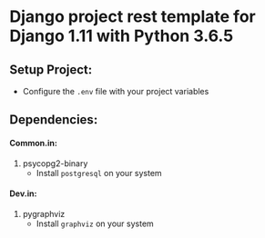 # Django project rest template for Django 1.11 with Python 3.6.5

## Setup Project:

- Configure the `.env` file with your project variables

## Dependencies:

#### Common.in:

1. psycopg2-binary
    - Install `postgresql` on your system

#### Dev.in:

1. pygraphviz
    - Install `graphviz` on your system
